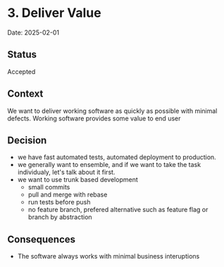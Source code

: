 # 3. Deliver Value

Date: 2025-02-01

## Status

Accepted

## Context

We want to deliver working software as quickly as possible with minimal defects. Working software provides some value to end user

## Decision

- we have fast automated tests, automated deployment to production.
- we generally want to ensemble, and if we want to take the task individualy, let's talk about it first.
- we want to use trunk based development
  - small commits
  - pull and merge with rebase
  - run tests before push
  - no feature branch, prefered alternative such as feature flag or branch by abstraction 

## Consequences

- The software always works with minimal business interuptions
